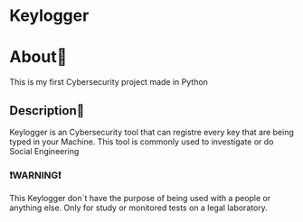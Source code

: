 # Keylogger
<h1 align="left">About📕</h1>
<p align="left">This is my first Cybersecurity project made in Python</p>
<h2 align="left">Description💬</h2>
<p align="left">Keylogger is an Cybersecurity tool that can registre every key that are being typed in your Machine.
This tool is commonly used to investigate or do Social Engineering</p>
<h3 align="left">❗WARNING❗</h3>
<p>This Keylogger don´t have the purpose of being used with a people or anything else. Only for study or monitored tests on a legal laboratory.</p>
